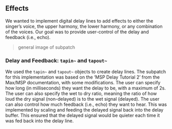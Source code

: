 ## Effects
We wanted to implement digital delay lines to add effects to either the singer’s voice, the upper harmony, the lower harmony, or any combination of the voices. Our goal was to provide user-control of the delay and feedback (i.e., echo).

> general image of subpatch

### Delay and Feedback: `tapin~` and `tapout~`
We used the `tapin~` and `tapout~` objects to create delay lines. The subpatch for this implementation was based on the ‘MSP Delay Tutorial 2’ from the Max/MSP documentation, with some modifications. The user can specify how long (in milliseconds) they want the delay to be, with a maximum of 2s. The user can also specify the wet to dry ratio, meaning the ratio of how loud the dry signal (non-delayed) is to the wet signal (delayed). The user can also control how much feedback (i.e., echo) they want to hear. This was implemented by scaling and feeding the delayed signal back into the delay buffer. This ensured that the delayed signal would be quieter each time it was fed back into the delay line.
